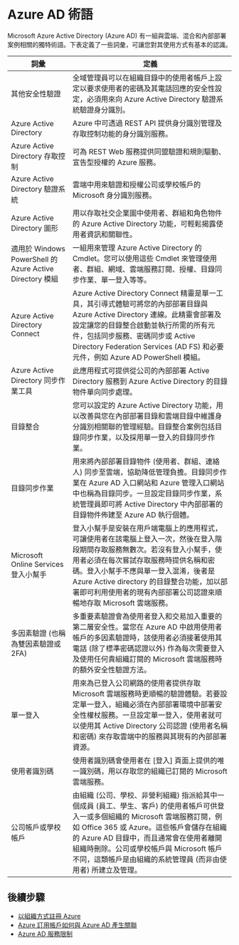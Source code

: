 <properties 
	pageTitle="Azure AD 術語" 
	description="與 Azure AD 相關的詞彙和定義。" 
	services="active-directory" 
	documentationCenter="" 
	authors="Justinha" 
	writer="Justinha" 
	manager="TerryLan" 
	editor="LisaToft"/>

<tags 
	ms.service="active-directory" 
	ms.workload="infrastructure-services" 
	ms.tgt_pltfrm="na" 
	ms.devlang="na" 
	ms.topic="article" 
	ms.date="04/27/2015" 
	ms.author="Justinha"/>

# Azure AD 術語

Microsoft Azure Active Directory (Azure AD) 有一組與雲端、混合和內部部署案例相關的獨特術語。下表定義了一些詞彙，可讓您對其使用方式有基本的認識。

 詞彙 | 定義
------------- | -------------
其他安全性驗證 | 全域管理員可以在組織目錄中的使用者帳戶上設定以要求使用者的密碼及其電話回應的安全性設定，必須用來向 Azure Active Directory 驗證系統驗證身分識別。
Azure Active Directory | Azure 中可透過 REST API 提供身分識別管理及存取控制功能的身分識別服務。
Azure Active Directory 存取控制 | 可為 REST Web 服務提供同盟驗證和規則驅動、宣告型授權的 Azure 服務。
Azure Active Directory 驗證系統 | 雲端中用來驗證和授權公司或學校帳戶的 Microsoft 身分識別服務。
Azure Active Directory 圖形 | 用以存取社交企業圖中使用者、群組和角色物件的 Azure Active Directory 功能，可輕鬆揭露使用者資訊和關聯性。
適用於 Windows PowerShell 的 Azure Active Directory 模組 | 一組用來管理 Azure Active Directory 的 Cmdlet。您可以使用這些 Cmdlet 來管理使用者、群組、網域、雲端服務訂閱、授權、目錄同步作業、單一登入等等。
Azure Active Directory Connect | Azure Active Directory Connect 精靈是單一工具，其引導式體驗可將您的內部部署目錄與 Azure Active Directory 連線。此精靈會部署及設定讓您的目錄整合啟動並執行所需的所有元件，包括同步服務、密碼同步或 Active Directory Federation Services (AD FS) 和必要元件，例如 Azure AD PowerShell 模組。
Azure Active Directory 同步作業工具 | 此應用程式可提供從公司的內部部署 Active Directory 服務到 Azure Active Directory 的目錄物件單向同步處理。
目錄整合 | 您可以設定的 Azure Active Directory 功能，用以改善與您在內部部署目錄和雲端目錄中維護身分識別相關聯的管理經驗。目錄整合案例包括目錄同步作業，以及採用單一登入的目錄同步作業。
目錄同步作業 | 用來將內部部署目錄物件 (使用者、群組、連絡人) 同步至雲端，協助降低管理負擔。目錄同步作業在 Azure AD 入口網站和 Azure 管理入口網站中也稱為目錄同步。一旦設定目錄同步作業，系統管理員即可將 Active Directory 中內部部署的目錄物件佈建至 Azure AD 執行個體。
Microsoft Online Services 登入小幫手 | 登入小幫手是安裝在用戶端電腦上的應用程式，可讓使用者在該電腦上登入一次，然後在登入階段期間存取服務無數次。若沒有登入小幫手，使用者必須在每次嘗試存取服務時提供名稱和密碼。登入小幫手不應與單一登入混淆，後者是 Azure Active directory 的目錄整合功能，加以部署即可利用使用者的現有內部部署公司認證來順暢地存取 Microsoft 雲端服務。
多因素驗證 (也稱為雙因素驗證或 2FA) | 多重要素驗證會為使用者登入和交易加入重要的第二層安全性。當您在 Azure AD 中啟用使用者帳戶的多因素驗證時，該使用者必須接著使用其電話 (除了標準密碼認證以外) 作為每次需要登入及使用任何貴組織訂閱的 Microsoft 雲端服務時的額外安全性驗證方法。
單一登入 | 用來為已登入公司網路的使用者提供存取 Microsoft 雲端服務時更順暢的驗證體驗。若要設定單一登入，組織必須在內部部署環境中部署安全性權杖服務。一旦設定單一登入，使用者就可以使用其 Active Directory 公司認證 (使用者名稱和密碼) 來存取雲端中的服務與其現有的內部部署資源。
使用者識別碼 | 使用者識別碼會使用者在 [登入] 頁面上提供的唯一識別碼，用以存取您的組織已訂閱的 Microsoft 雲端服務。
公司帳戶或學校帳戶 | 由組織 (公司、學校、非營利組織) 指派給其中一個成員 (員工、學生、客戶) 的使用者帳戶可供登入一或多個組織的 Microsoft 雲端服務訂閱，例如 Office 365 或 Azure。這些帳戶會儲存在組織的 Azure AD 目錄中，而且通常會在使用者離開組織時刪除。公司或學校帳戶與 Microsoft 帳戶不同，這類帳戶是由組織的系統管理員 (而非由使用者) 所建立及管理。 

## 後續步驟
- [以組織方式註冊 Azure](sign-up-organization.md)
- [Azure 訂用帳戶如何與 Azure AD 產生關聯](active-directory-how-subscriptions-associated-directory.md)
- [Azure AD 服務限制](active-directory-service-limits-restrictions.md)


 

<!---HONumber=62-->